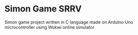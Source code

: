 # Simon Game SRRV
 Simon game project written in C language made on Arduino Uno microcontroller using Wokwi online simulator
